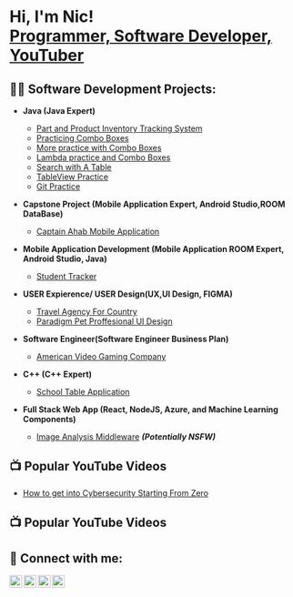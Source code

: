 <h1>Hi, I'm Nic! <br/><a href="https://github.com/joshmadakor1">Programmer, Software Developer, YouTuber</a>

<h2>👨‍💻 Software Development Projects:</h2>

- <b>Java (Java Expert)</b>
  - [Part and Product Inventory Tracking System](//https://github.com/nWallyterNator/PartAndProductTrackingSystem//)
  - [Practicing Combo Boxes](https://github.com/nWallyterNator/ComboBoxPracticeandThenSome//)
  - [More practice with Combo Boxes](https://github.com/nWallyterNator/MoreComboBoxes//)
  - [Lambda practice and Combo Boxes](https://github.com/nWallyterNator/BasketballComboBoxProject//)
  - [Search with A Table](https://github.com/nWallyterNator/BaskeballProject3//)
  - [TableView Practice](https://github.com/nWallyterNator/BasketballProjectTable//)
  - [Git Practice](https://github.com/nWallyterNator/GitDemoHelp//)
  
- <b>Capstone Project (Mobile Application Expert, Android Studio,ROOM DataBase)</b>
  - [Captain Ahab Mobile Application](//https://github.com/nWallyterNator/Capstone//)
- <b>Mobile Application Development (Mobile Application ROOM Expert, Android Studio, Java)</b>
  - [Student Tracker](//https://github.com/nWallyterNator/Mobile-Application-Development//)
- <b>USER Expierence/ USER Design(UX,UI Design, FIGMA)</b>
  - [Travel Agency For Country](/https://github.com/nWallyterNator/User-Expierence/)
  - [Paradigm Pet Proffesional UI Design](//https://github.com/nWallyterNator/UI-Design//)
- <b>Software Engineer(Software Engineer Business Plan)</b>
  - [American Video Gaming Company](//https://github.com/nWallyterNator/SoftwareEngineerProject//)
- <b> C++ (C++ Expert)</b>
  - [School Table Application](/https://github.com/nWallyterNator/StudentDataTable/)
- <b>Full Stack Web App (React, NodeJS, Azure, and Machine Learning Components)</b>
  - [Image Analysis Middleware](https://github.com/joshmadakor1/4chan-Image-Analysis-Middleware-C964) <b><i>(Potentially NSFW)</b></i>

<h2>📺 Popular YouTube Videos</h2>


- [How to get into Cybersecurity Starting From Zero](https://www.youtube.com/watch?v=a83ASGn_V_s)
<h2>📺 Popular YouTube Videos</h2>

<h2> 🤳 Connect with me:</h2>

[<img align="left" alt="JoshMadakor | YouTube" width="22px" src="https://cdn.jsdelivr.net/npm/simple-icons@v3/icons/youtube.svg" />][youtube]
[<img align="left" alt="JoshMadakor | Twitter" width="22px" src="https://cdn.jsdelivr.net/npm/simple-icons@v3/icons/twitter.svg" />][twitter]
[<img align="left" alt="JoshMadakor | LinkedIn" width="22px" src="https://cdn.jsdelivr.net/npm/simple-icons@v3/icons/linkedin.svg" />][linkedin]
[<img align="left" alt="JoshMadakor | Instagram" width="22px" src="https://cdn.jsdelivr.net/npm/simple-icons@v3/icons/instagram.svg" />][instagram]

[twitter]: https://twitter.com/joshmadakor
[youtube]: https://www.youtube.com/c/joshmadakor
[instagram]: https://www.instagram.com/joshmadakor/
[linkedin]: https://linkedin.com/in/joshmadakor

<!--
**joshmadakor1/joshmadakor1** is a ✨ _special_ ✨ repository because its `README.md` (this file) appears on your GitHub profile.

Here are some ideas to get you started:

- 🔭 I’m currently working on ...
- 🌱 I’m currently learning ...
- 👯 I’m looking to collaborate on ...
- 🤔 I’m looking for help with ...
- 💬 Ask me about ...
- 📫 How to reach me: ...
- 😄 Pronouns: ...
- ⚡ Fun fact: ...
-->
